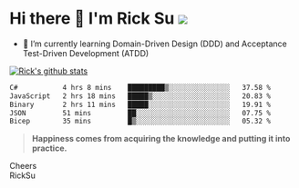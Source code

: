 # Hi there 👋 I'm Rick Su ![](https://komarev.com/ghpvc/?username=ricksu978)
<!--
**ricksu978/ricksu978** is a ✨ _special_ ✨ repository because its `README.md` (this file) appears on your GitHub profile.

Here are some ideas to get you started:

- 🔭 I’m currently working on ...
-->
- 🌱 I’m currently learning Domain-Driven Design (DDD) and Acceptance Test-Driven Development (ATDD)
<!--
- 👯 I’m looking to collaborate on ...
- 🤔 I’m looking for help with ...
- 💬 Ask me about ...
- 📫 How to reach me: ...
- 😄 Pronouns: ...
- ⚡ Fun fact: ...
-->
[![Rick's github stats](https://github-readme-stats.vercel.app/api?username=ricksu978&theme=dark)](https://github.com/ricksu978/ricksu978)

<!--START_SECTION:waka-->

```txt
C#           4 hrs 8 mins    █████████▒░░░░░░░░░░░░░░░   37.58 %
JavaScript   2 hrs 18 mins   █████▒░░░░░░░░░░░░░░░░░░░   20.83 %
Binary       2 hrs 11 mins   █████░░░░░░░░░░░░░░░░░░░░   19.91 %
JSON         51 mins         ██░░░░░░░░░░░░░░░░░░░░░░░   07.75 %
Bicep        35 mins         █▒░░░░░░░░░░░░░░░░░░░░░░░   05.32 %
```

<!--END_SECTION:waka-->

> **Happiness comes from acquiring the knowledge and putting it into practice.**

Cheers  
RickSu 
